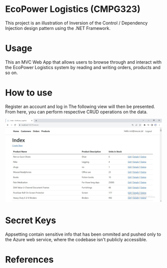 # EcoPower Logistics (CMPG323)
This project is an illustration of Inversion of the Control / Dependency Injection design pattern using the .NET Framework.

# Usage
This an MVC Web App that allows users to browse through and interact with the EcoPower Logistics system by reading and writing orders, products and so on.

# How to use
Register an account and log in
The following view will then be presented.
From here, you can perform respective CRUD operations on the data.

<img width="780px" src="capture.JPG" alt="screenshot" />

# Secret Keys
Appsetting contain sensitive info that has been ommited and pushed only to the Azure web service, where the codebase isn't publicly accessible.

# References
